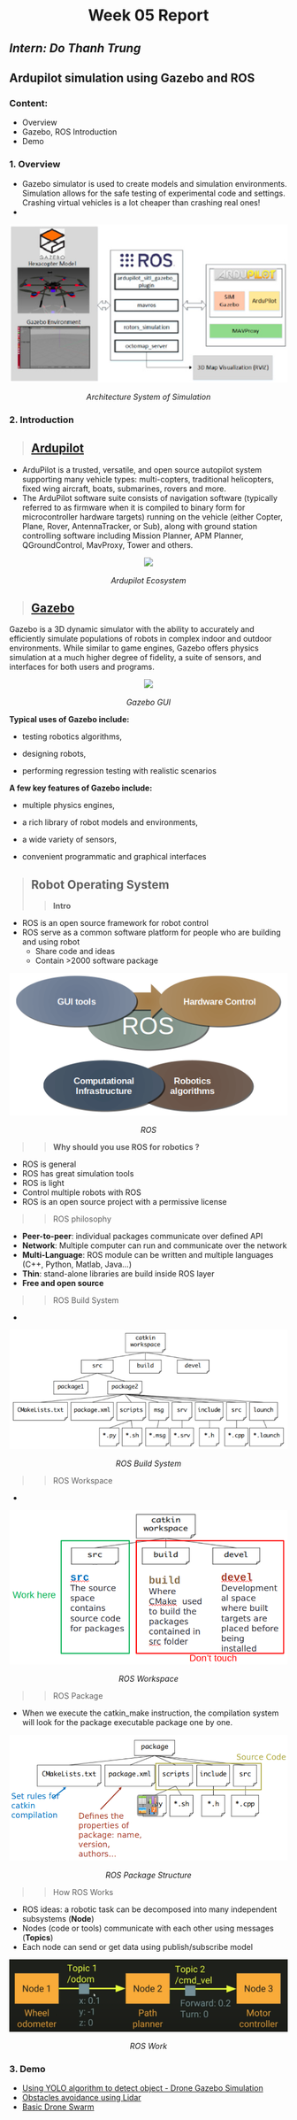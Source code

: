 <h1 align="center">Week 05 Report</h1>

## *Intern: Do Thanh Trung*

## **Ardupilot simulation using Gazebo and ROS**
### Content: 
- Overview
- Gazebo, ROS Introduction 
- Demo

### **1. Overview**  

- Gazebo simulator is used to create models and simulation environments. Simulation allows for the safe testing of experimental code and settings. Crashing virtual vehicles is a lot cheaper than crashing real ones!
- 

<div align='center'>
    <img src = "image\Architecture_System_of_Simulation.png">

*Architecture System of Simulation*
</div>


### **2. Introduction** 
> ## [Ardupilot](https://ardupilot.org/)
- ArduPilot is a trusted, versatile, and open source autopilot system supporting many vehicle types: multi-copters, traditional helicopters, fixed wing aircraft, boats, submarines, rovers and more.
- The ArduPilot software suite consists of navigation software (typically referred to as firmware when it is compiled to binary form for microcontroller hardware targets) running on the vehicle (either Copter, Plane, Rover, AntennaTracker, or Sub), along with ground station controlling software including Mission Planner, APM Planner, QGroundControl, MavProxy, Tower and others. 

<div align='center'>
    <img src = "https://ardupilot.org/ardupilot/_images/home_ardupilot.jpg">

*Ardupilot Ecosystem*
</div>

> ## [Gazebo](https://gazebosim.org/)

Gazebo is a 3D dynamic simulator with the ability to accurately and efficiently simulate populations of robots in complex indoor and outdoor environments. While similar to game engines, Gazebo offers physics simulation at a much higher degree of fidelity, a suite of sensors, and interfaces for both users and programs.
<div align='center'>
    <img src = "https://github.com/osrf/gazebo_tutorials/raw/master/guided_b/files/ftu3-boot-screen.png">

*Gazebo GUI*
</div>

**Typical uses of Gazebo include:**
- testing robotics algorithms,

- designing robots,

- performing regression testing with realistic scenarios

**A few key features of Gazebo include:**

- multiple physics engines,

- a rich library of robot models and environments,

- a wide variety of sensors,

- convenient programmatic and graphical interfaces

> ## Robot Operating System
>> **Intro**
- ROS is an open source framework for robot control
- ROS serve as a common software platform for people who are building and using robot
    - Share code and ideas 
    - Contain >2000 software package  

<div align='center'>
    <img src = "image/ROS.png">

*ROS*
</div>

>> **Why should you use ROS for robotics ?**
- ROS is general
- ROS has great simulation tools
- ROS is light
- Control multiple robots with ROS
- ROS is an open source project with a permissive license

>> ROS philosophy
- **Peer-to-peer**: individual packages communicate over defined API
- **Network**: Multiple computer can run and communicate over the network
- **Multi-Language**: ROS module can be written and multiple languages (C++, Python, Matlab, Java…)
- **Thin**: stand-alone libraries are build inside ROS layer
- **Free and open source**

>> ROS Build System
-
<div align='center'>
    <img src = "image/ROS-Build-system.png">

*ROS Build System*
</div>

>> ROS Workspace
- 
<div align='center'>
    <img src = "image/ROS-Workspace.png">

*ROS Workspace*
</div>

>> ROS Package
- When we execute the catkin_make instruction, the compilation system will look for the package executable package one by one.

<div align='center'>
    <img src = "image/ROS-Package.png">

*ROS Package Structure*
</div>

>> How ROS Works
- ROS ideas: a robotic task can be decomposed into many independent subsystems (**Node**)
- Nodes (code or tools) communicate with each other using messages (**Topics**)
- Each node can send or get data using publish/subscribe model
<div align='center'>
    <img src = "image/ROS-Work.png">

*ROS Work*
</div>

### **3. Demo**   
- [Using YOLO algorithm to detect object - Drone Gazebo Simulation](https://youtu.be/x5svMPJEZEA)
- [Obstacles avoidance using Lidar ](https://youtu.be/f5gf13DRQ5o)
- [Basic Drone Swarm](https://youtu.be/P61jZpc_cTM)